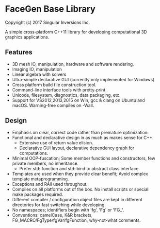 # FaceGen Base Library

Copyright (c) 2017 Singular Inversions Inc.

A simple cross-platform C++11 library for developing computational 3D graphics applications.

## Features

* 3D mesh IO, manipulation, hardware and software rendering.
* Imaging IO, manipulation
* Linear algebra with solvers
* Ultra-simple declarative GUI (currently only implemented for Windows)
* Cross platform build file construction tool.
* Command-line interface tools with pretty-print.
* Unicode, filesystem, diagnostics, data packaging, etc.
* Support for VS2012,2013,2015 on Win, gcc & clang on Ubuntu and macOS. Warning-free compiles on -Wall.

## Design

* Emphasis on clear, correct code rather than premature optimization.
* Functional and declarative design in as much as makes sense for C++.
  * Extensive use of return value elision.
  * Declarative GUI layout, declarative dependency graph for computations.
* Minimal OOP-fuscation; Some member functions and constructors, few private members, no inheritance.
  * Prefer std::function and std::bind to abstract class interface.
* Templates are used when they provide clear benefit; Avoid complex template metaprogramming.
* Exceptions and RAII used throughout.
* Compiles on all platforms out of the box. No install scripts or special make packages required.
* Different compiler / configuration object files are kept in different directories for fast switching while developing.
* No namespaces; identifiers begin with 'fg', 'Fg' or 'FG_'.
* Conventions: camelCase, K&R brackets, FG_MACRO/FgType/fgVar/fgFunction, why-not-what comments.
